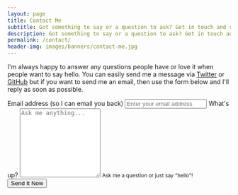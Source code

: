 ```yaml
---
layout: page
title: Contact Me
subtitle: Got something to say or a question to ask? Get in touch and say hello!
description: Got something to say or a question to ask? Get in touch and say hello!
permalink: /contact/
header-img: images/banners/contact-me.jpg
---
```


I'm always happy to answer any questions people have or love it when people want to say hello. You can easily send me a message via [Twitter](https://twitter.com/marclittlemore) or [GitHub](https://github.com/MarcL) but if you want to send me an email, then use the form below and I'll reply as soon as possible.

<form class="pa4 black-80" action="//formspree.io/marc@marclittlemore.com" method="POST">
  <div class="measure-wide">
    <label for="emailAddresss" class="f6 b db mb2">Email address <span class="normal black-60">(so I can email you back)</span></label>
    <input type="email" class="input-reset ba b--black-20 pa2 mb2 db w-100"  id="emailAddresss" name="email" placeholder="Enter your email address" />
    <label for="message" class="f6 b db mb2">What's up?</label>
    <textarea id="message" class="input-reset ba b--black-20 pa2 mb2 db w-100" rows="10" placeholder="Ask me anything..." name="message"></textarea>
    <small id="name-desc" class="f6 black-60 db mb2">Ask me a question or just say "hello"!</small>
  </div>
  <input type="hidden" name="_subject" value="Website contact" />
  <input type="hidden" name="_next" value="{{site.url}}/contact/thanks/" />
  <button type="submit" class="f6 link dim br3 bn ph5 pv3 mb2 dib bg-dark-blue white">Send It Now</button>
</form>

